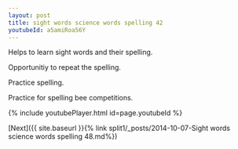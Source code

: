 ```yaml
---
layout: post
title: sight words science words spelling 42
youtubeId: a5amiRoa56Y
---
```

 
 
Helps to learn sight words and their spelling.

Opportunitiy to repeat the spelling. 

Practice spelling. 
 
Practice for spelling bee competitions. 
 
{% include youtubePlayer.html id=page.youtubeId %}
 
 

[Next]({{ site.baseurl }}{% link  split1/_posts/2014-10-07-Sight words science words spelling 48.md%})
 
